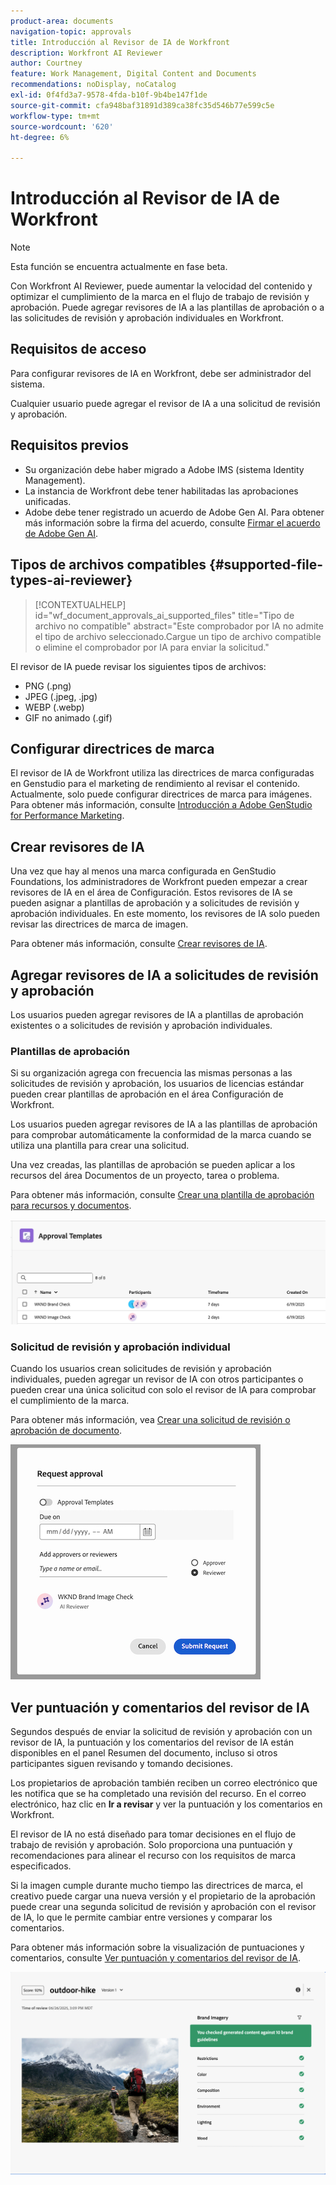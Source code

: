 ```yaml
---
product-area: documents
navigation-topic: approvals
title: Introducción al Revisor de IA de Workfront
description: Workfront AI Reviewer
author: Courtney
feature: Work Management, Digital Content and Documents
recommendations: noDisplay, noCatalog
exl-id: 0f4fd3a7-9578-4fda-b10f-9b4be147f1de
source-git-commit: cfa948baf31891d389ca38fc35d546b77e599c5e
workflow-type: tm+mt
source-wordcount: '620'
ht-degree: 6%

---
```


# Introducción al Revisor de IA de Workfront

>[!NOTE]
>
>Esta función se encuentra actualmente en fase beta.

Con Workfront AI Reviewer, puede aumentar la velocidad del contenido y optimizar el cumplimiento de la marca en el flujo de trabajo de revisión y aprobación. Puede agregar revisores de IA a las plantillas de aprobación o a las solicitudes de revisión y aprobación individuales en Workfront.

## Requisitos de acceso

Para configurar revisores de IA en Workfront, debe ser administrador del sistema.

Cualquier usuario puede agregar el revisor de IA a una solicitud de revisión y aprobación.


## Requisitos previos

* Su organización debe haber migrado a Adobe IMS (sistema Identity Management).
* La instancia de Workfront debe tener habilitadas las aprobaciones unificadas.
* Adobe debe tener registrado un acuerdo de Adobe Gen AI.
Para obtener más información sobre la firma del acuerdo, consulte [Firmar el acuerdo de Adobe Gen AI](/help/quicksilver/workfront-basics/ai-assistant/ai-assistant-overview.md#sign-the-adobe-gen-ai-agreement).


## Tipos de archivos compatibles {#supported-file-types-ai-reviewer}

>[!CONTEXTUALHELP]
>id="wf_document_approvals_ai_supported_files"
>title="Tipo de archivo no compatible"
>abstract="Este comprobador por IA no admite el tipo de archivo seleccionado.Cargue un tipo de archivo compatible o elimine el comprobador por IA para enviar la solicitud."

El revisor de IA puede revisar los siguientes tipos de archivos:

* PNG (.png)
* JPEG (.jpeg, .jpg)
* WEBP (.webp)
* GIF no animado (.gif)

## Configurar directrices de marca

El revisor de IA de Workfront utiliza las directrices de marca configuradas en Genstudio para el marketing de rendimiento al revisar el contenido. Actualmente, solo puede configurar directrices de marca para imágenes. Para obtener más información, consulte [Introducción a Adobe GenStudio for Performance Marketing](https://experienceleague.adobe.com/es/docs/genstudio-for-performance-marketing/user-guide/get-started).


## Crear revisores de IA

Una vez que hay al menos una marca configurada en GenStudio Foundations, los administradores de Workfront pueden empezar a crear revisores de IA en el área de Configuración. Estos revisores de IA se pueden asignar a plantillas de aprobación y a solicitudes de revisión y aprobación individuales. En este momento, los revisores de IA solo pueden revisar las directrices de marca de imagen.

Para obtener más información, consulte [Crear revisores de IA](/help/quicksilver/review-and-approve-work/document-reviews-and-approvals/set-up-ai-reviewer.md).

## Agregar revisores de IA a solicitudes de revisión y aprobación

Los usuarios pueden agregar revisores de IA a plantillas de aprobación existentes o a solicitudes de revisión y aprobación individuales.

### Plantillas de aprobación

Si su organización agrega con frecuencia las mismas personas a las solicitudes de revisión y aprobación, los usuarios de licencias estándar pueden crear plantillas de aprobación en el área Configuración de Workfront.

Los usuarios pueden agregar revisores de IA a las plantillas de aprobación para comprobar automáticamente la conformidad de la marca cuando se utiliza una plantilla para crear una solicitud.

Una vez creadas, las plantillas de aprobación se pueden aplicar a los recursos del área Documentos de un proyecto, tarea o problema.

Para obtener más información, consulte [Crear una plantilla de aprobación para recursos y documentos](/help/quicksilver/review-and-approve-work/document-reviews-and-approvals/manage-document-approvals/create-approval-template.md).

![lista de plantillas que muestra revisores de IA](assets/ai-review-templates.png)

### Solicitud de revisión y aprobación individual

Cuando los usuarios crean solicitudes de revisión y aprobación individuales, pueden agregar un revisor de IA con otros participantes o pueden crear una única solicitud con solo el revisor de IA para comprobar el cumplimiento de la marca.

Para obtener más información, vea [Crear una solicitud de revisión o aprobación de documento](/help/quicksilver/review-and-approve-work/document-reviews-and-approvals/manage-document-approvals/create-a-document-approval.md).


![Se agregó un revisor de IA a la solicitud de aprobación individual](assets/ad-ai-reviewer-to-request.png)

## Ver puntuación y comentarios del revisor de IA

Segundos después de enviar la solicitud de revisión y aprobación con un revisor de IA, la puntuación y los comentarios del revisor de IA están disponibles en el panel Resumen del documento, incluso si otros participantes siguen revisando y tomando decisiones.

Los propietarios de aprobación también reciben un correo electrónico que les notifica que se ha completado una revisión del recurso. En el correo electrónico, haz clic en **Ir a revisar** y ver la puntuación y los comentarios en Workfront.

El revisor de IA no está diseñado para tomar decisiones en el flujo de trabajo de revisión y aprobación. Solo proporciona una puntuación y recomendaciones para alinear el recurso con los requisitos de marca especificados.

Si la imagen cumple durante mucho tiempo las directrices de marca, el creativo puede cargar una nueva versión y el propietario de la aprobación puede crear una segunda solicitud de revisión y aprobación con el revisor de IA, lo que le permite cambiar entre versiones y comparar los comentarios.

Para obtener más información sobre la visualización de puntuaciones y comentarios, consulte [Ver puntuación y comentarios del revisor de IA](/help/quicksilver/review-and-approve-work/document-reviews-and-approvals/view-ai-reviewer-feedback.md).


![comentarios del revisor de IA](assets/ai-reviewer-feedback.png)


